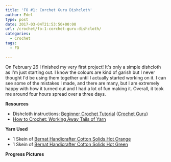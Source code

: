 ```yaml
---
title: 'FO #1: Corchet Guru Dishcloth'
author: Edel
type: post
date: 2017-03-04T21:53:50+00:00
url: /crochet/fo-1-corchet-guru-dishcloth/
categories:
  - Crochet
tags:
  - FO

---
```

On February 26 I finished my very first project! It's only a simple dishcloth as I'm just starting out. I know the colours are kind of garish but I never thought I'd be using them together until I actually started working on it. I can see some of the mistakes I made, and there are many, but I am extremely happy with how it turned out and I had a lot of fun making it. Overall, it took me around four hours spread over a three days.

**Resources**

  * Dishcloth instructions: [Beginner Crochet Tutorial][1] ([Crochet Guru][2])
  * [How to Crochet: Working Away Tails of Yarn][3]

**Yarn Used**

  * 1 Skein of [Bernat Handicrafter Cotton Solids Hot Orange][4]
  * 1 Skein of [Bernat Handicrafter Cotton Solids Hot Green][4]

**Progress Pictures**

<img data-attachment-id="272" data-permalink="http://edelgrace.me/blog/crochet/fo-1-corchet-guru-dishcloth/attachment/fo-1-2/" data-orig-file="https://i0.wp.com/edelgrace.me/blog/wp-content/uploads/2017/02/fo-1-2.jpg?fit=3264%2C1836" data-orig-size="3264,1836" data-comments-opened="1" data-image-meta="{&quot;aperture&quot;:&quot;2.4&quot;,&quot;credit&quot;:&quot;&quot;,&quot;camera&quot;:&quot;LG-K210&quot;,&quot;caption&quot;:&quot;&quot;,&quot;created_timestamp&quot;:&quot;1488067847&quot;,&quot;copyright&quot;:&quot;&quot;,&quot;focal_length&quot;:&quot;3.18&quot;,&quot;iso&quot;:&quot;400&quot;,&quot;shutter_speed&quot;:&quot;0&quot;,&quot;title&quot;:&quot;&quot;,&quot;orientation&quot;:&quot;1&quot;}" data-image-title="fo-1-2" data-image-description="" data-medium-file="https://i0.wp.com/edelgrace.me/blog/wp-content/uploads/2017/02/fo-1-2.jpg?fit=300%2C169" data-large-file="https://i0.wp.com/edelgrace.me/blog/wp-content/uploads/2017/02/fo-1-2.jpg?fit=663%2C373" src="https://i0.wp.com/edelgrace.me/blog/wp-content/uploads/2017/02/fo-1-2.jpg?resize=663%2C373" alt="" class="alignnone size-full wp-image-272" srcset="https://i0.wp.com/edelgrace.me/blog/wp-content/uploads/2017/02/fo-1-2.jpg?w=3264 3264w, https://i0.wp.com/edelgrace.me/blog/wp-content/uploads/2017/02/fo-1-2.jpg?resize=300%2C169 300w, https://i0.wp.com/edelgrace.me/blog/wp-content/uploads/2017/02/fo-1-2.jpg?resize=768%2C432 768w, https://i0.wp.com/edelgrace.me/blog/wp-content/uploads/2017/02/fo-1-2.jpg?resize=1024%2C576 1024w, https://i0.wp.com/edelgrace.me/blog/wp-content/uploads/2017/02/fo-1-2.jpg?w=1326 1326w, https://i0.wp.com/edelgrace.me/blog/wp-content/uploads/2017/02/fo-1-2.jpg?w=1989 1989w" sizes="(max-width: 663px) 100vw, 663px" data-recalc-dims="1" />

<img data-attachment-id="273" data-permalink="http://edelgrace.me/blog/crochet/fo-1-corchet-guru-dishcloth/attachment/fo-1-3/" data-orig-file="https://i0.wp.com/edelgrace.me/blog/wp-content/uploads/2017/02/fo-1-3.jpg?fit=3264%2C1836" data-orig-size="3264,1836" data-comments-opened="1" data-image-meta="{&quot;aperture&quot;:&quot;2.4&quot;,&quot;credit&quot;:&quot;&quot;,&quot;camera&quot;:&quot;LG-K210&quot;,&quot;caption&quot;:&quot;&quot;,&quot;created_timestamp&quot;:&quot;1488056332&quot;,&quot;copyright&quot;:&quot;&quot;,&quot;focal_length&quot;:&quot;3.18&quot;,&quot;iso&quot;:&quot;300&quot;,&quot;shutter_speed&quot;:&quot;0&quot;,&quot;title&quot;:&quot;&quot;,&quot;orientation&quot;:&quot;1&quot;}" data-image-title="fo-1-3" data-image-description="" data-medium-file="https://i0.wp.com/edelgrace.me/blog/wp-content/uploads/2017/02/fo-1-3.jpg?fit=300%2C169" data-large-file="https://i0.wp.com/edelgrace.me/blog/wp-content/uploads/2017/02/fo-1-3.jpg?fit=663%2C373" src="https://i0.wp.com/edelgrace.me/blog/wp-content/uploads/2017/02/fo-1-3.jpg?resize=663%2C373" alt="" class="alignnone size-full wp-image-273" srcset="https://i0.wp.com/edelgrace.me/blog/wp-content/uploads/2017/02/fo-1-3.jpg?w=3264 3264w, https://i0.wp.com/edelgrace.me/blog/wp-content/uploads/2017/02/fo-1-3.jpg?resize=300%2C169 300w, https://i0.wp.com/edelgrace.me/blog/wp-content/uploads/2017/02/fo-1-3.jpg?resize=768%2C432 768w, https://i0.wp.com/edelgrace.me/blog/wp-content/uploads/2017/02/fo-1-3.jpg?resize=1024%2C576 1024w, https://i0.wp.com/edelgrace.me/blog/wp-content/uploads/2017/02/fo-1-3.jpg?w=1326 1326w, https://i0.wp.com/edelgrace.me/blog/wp-content/uploads/2017/02/fo-1-3.jpg?w=1989 1989w" sizes="(max-width: 663px) 100vw, 663px" data-recalc-dims="1" />

<img data-attachment-id="274" data-permalink="http://edelgrace.me/blog/crochet/fo-1-corchet-guru-dishcloth/attachment/fo-1-4/" data-orig-file="https://i0.wp.com/edelgrace.me/blog/wp-content/uploads/2017/02/fo-1-4.jpg?fit=3264%2C1836" data-orig-size="3264,1836" data-comments-opened="1" data-image-meta="{&quot;aperture&quot;:&quot;2.4&quot;,&quot;credit&quot;:&quot;&quot;,&quot;camera&quot;:&quot;LG-K210&quot;,&quot;caption&quot;:&quot;&quot;,&quot;created_timestamp&quot;:&quot;1488050767&quot;,&quot;copyright&quot;:&quot;&quot;,&quot;focal_length&quot;:&quot;3.18&quot;,&quot;iso&quot;:&quot;200&quot;,&quot;shutter_speed&quot;:&quot;0&quot;,&quot;title&quot;:&quot;&quot;,&quot;orientation&quot;:&quot;1&quot;}" data-image-title="fo-1-4" data-image-description="" data-medium-file="https://i0.wp.com/edelgrace.me/blog/wp-content/uploads/2017/02/fo-1-4.jpg?fit=300%2C169" data-large-file="https://i0.wp.com/edelgrace.me/blog/wp-content/uploads/2017/02/fo-1-4.jpg?fit=663%2C373" src="https://i0.wp.com/edelgrace.me/blog/wp-content/uploads/2017/02/fo-1-4.jpg?resize=663%2C373" alt="" class="alignnone size-full wp-image-274" srcset="https://i0.wp.com/edelgrace.me/blog/wp-content/uploads/2017/02/fo-1-4.jpg?w=3264 3264w, https://i0.wp.com/edelgrace.me/blog/wp-content/uploads/2017/02/fo-1-4.jpg?resize=300%2C169 300w, https://i0.wp.com/edelgrace.me/blog/wp-content/uploads/2017/02/fo-1-4.jpg?resize=768%2C432 768w, https://i0.wp.com/edelgrace.me/blog/wp-content/uploads/2017/02/fo-1-4.jpg?resize=1024%2C576 1024w, https://i0.wp.com/edelgrace.me/blog/wp-content/uploads/2017/02/fo-1-4.jpg?w=1326 1326w, https://i0.wp.com/edelgrace.me/blog/wp-content/uploads/2017/02/fo-1-4.jpg?w=1989 1989w" sizes="(max-width: 663px) 100vw, 663px" data-recalc-dims="1" />

 [1]: http://www.youtube.com/playlist?list=PLFA988387638DC7FE
 [2]: http://crochetguru.com
 [3]: http://www.lookatwhatimade.net/crafts/yarn/crochet/crochet-tutorials/how-to-crochet-working-away-tails-of-yarn-yarn-ends/
 [4]: http://www.ravelry.com/yarns/library/bernat-handicrafter-cotton-solids